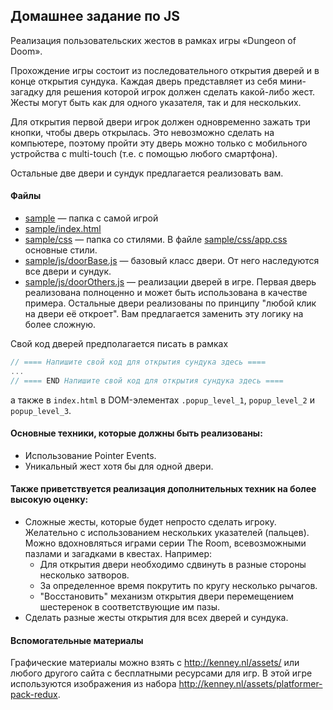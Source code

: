 ## Домашнее задание по JS
Реализация пользовательских жестов в рамках игры «Dungeon of Doom».

Прохождение игры состоит из последовательного открытия дверей и в конце открытия сундука. Каждая дверь представляет из себя мини-загадку для решения которой игрок должен сделать какой-либо жест. Жесты могут быть как для одного указателя, так и для нескольких.

Для открытия первой двери игрок должен одновременно зажать три кнопки, чтобы дверь открылась. Это невозможно сделать на компьютере, поэтому пройти эту дверь можно только с мобильного устройства с multi-touch (т.е. с помощью любого смартфона).

Остальные две двери и сундук предлагается реализовать вам.

#### Файлы
- [sample](sample) — папка с самой игрой
- [sample/index.html](sample/index.html)
- [sample/css](sample/css) — папка со стилями. В файле [sample/css/app.css](app.css) основные стили.
- [sample/js/doorBase.js](sample/js/doorBase.js) — базовый класс двери. От него наследуются все двери и сундук.
- [sample/js/doorOthers.js](sample/js/doorOthers.js) — реализации дверей в игре. Первая дверь реализована полноценно и может быть использована в качестве примера. Остальные двери реализованы по принципу "любой клик на двери её откроет". Вам предлагается заменить эту логику на более сложную.

Свой код дверей предполагается писать в рамках
```js
// ==== Напишите свой код для открытия сундука здесь ====
...
// ==== END Напишите свой код для открытия сундука здесь ====
```
а также в `index.html` в DOM-элементах `.popup_level_1`, `popup_level_2` и `popup_level_3`.


#### Основные техники, которые должны быть реализованы:
- Использование Pointer Events.
- Уникальный жест хотя бы для одной двери.

#### Также приветствуется реализация дополнительных техник на более высокую оценку:
- Сложные жесты, которые будет непросто сделать игроку. Желательно с использованием нескольких указателей (пальцев).  Можно вдохновляться играми серии The Room, всевозможными пазлами и загадками в квестах. Например:
  - Для открытия двери необходимо сдвинуть в разные стороны несколько затворов.
  - За определенное время покрутить по кругу несколько рычагов.
  - "Восстановить" механизм открытия двери перемещением шестеренок в соответствующие им пазы.
- Сделать разные жесты открытия для всех дверей и сундука.

#### Вспомогательные материалы
Графические материалы можно взять с http://kenney.nl/assets/ или любого другого сайта с бесплатными ресурсами для игр. В этой игре используются изображения из набора http://kenney.nl/assets/platformer-pack-redux.
